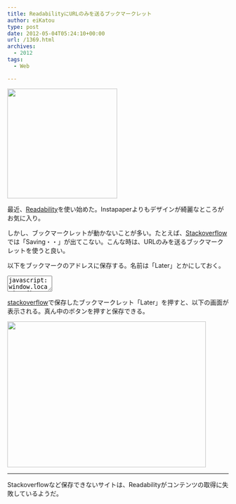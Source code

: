 ```yaml
---
title: ReadabilityにURLのみを送るブックマークレット
author: eiKatou
type: post
date: 2012-05-04T05:24:10+00:00
url: /1369.html
archives:
  - 2012
tags:
  - Web

---
```

[<img src="http://eikatou.net/blog/wp-content/blog/uploads/2012/05/20120504_readability.png" alt="" title="20120504_readability" width="250" height="250" class="alignnone size-full wp-image-1372" srcset="/uploads/2012/05/20120504_readability.png 250w, /blog/uploads/2012/05/20120504_readability-150x150.png 150w" sizes="(max-width: 250px) 100vw, 250px" />][1]

最近、[Readability][2]を使い始めた。Instapaperよりもデザインが綺麗なところがお気に入り。

しかし、ブックマークレットが動かないことが多い。たとえば、[Stackoverflow][3]では「Saving・・」が出てこない。こんな時は、URLのみを送るブックマークレットを使うと良い。

以下をブックマークのアドレスに保存する。名前は「Later」とかにしておく。
  
<textarea name="javascript" rows="2" cols="10">javascript:window.location=&#8217;http://www.readability.com/save?url=&#8217;+encodeURI(window.location);</textarea> 

[stackoverflow][3]で保存したブックマークレット「Later」を押すと、以下の画面が表示される。真ん中のボタンを押すと保存できる。
  
[<img src="http://eikatou.net/blog/wp-content/blog/uploads/2012/05/20120504b.png" alt="" title="20120504b" width="452" height="332" class="alignnone size-full wp-image-1374" srcset="/uploads/2012/05/20120504b.png 452w, /blog/uploads/2012/05/20120504b-300x220.png 300w, /blog/uploads/2012/05/20120504b-408x300.png 408w" sizes="(max-width: 452px) 100vw, 452px" />][4] 

* * *

Stackoverflowなど保存できないサイトは、Readabilityがコンテンツの取得に失敗しているようだ。

 [1]: http://eikatou.net/blog/wp-content/blog/uploads/2012/05/20120504_readability.png
 [2]: http://www.readability.com/
 [3]: http://stackoverflow.com/
 [4]: http://eikatou.net/blog/wp-content/blog/uploads/2012/05/20120504b.png
